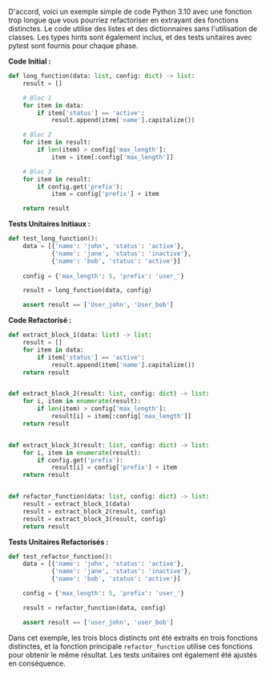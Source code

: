 D'accord, voici un exemple simple de code Python 3.10 avec une fonction trop longue que vous pourriez refactoriser en extrayant des fonctions distinctes. Le code utilise des listes et des dictionnaires sans l'utilisation de classes. Les types hints sont également inclus, et des tests unitaires avec pytest sont fournis pour chaque phase.

**Code Initial :**

```python
def long_function(data: list, config: dict) -> list:
    result = []

    # Bloc 1
    for item in data:
        if item['status'] == 'active':
            result.append(item['name'].capitalize())

    # Bloc 2
    for item in result:
        if len(item) > config['max_length']:
            item = item[:config['max_length']]

    # Bloc 3
    for item in result:
        if config.get('prefix'):
            item = config['prefix'] + item

    return result
```

**Tests Unitaires Initiaux :**

```python
def test_long_function():
    data = [{'name': 'john', 'status': 'active'},
            {'name': 'jane', 'status': 'inactive'},
            {'name': 'bob', 'status': 'active'}]
    
    config = {'max_length': 5, 'prefix': 'user_'}

    result = long_function(data, config)

    assert result == ['User_john', 'User_bob']
```

**Code Refactorisé :**

```python
def extract_block_1(data: list) -> list:
    result = []
    for item in data:
        if item['status'] == 'active':
            result.append(item['name'].capitalize())
    return result


def extract_block_2(result: list, config: dict) -> list:
    for i, item in enumerate(result):
        if len(item) > config['max_length']:
            result[i] = item[:config['max_length']]
    return result


def extract_block_3(result: list, config: dict) -> list:
    for i, item in enumerate(result):
        if config.get('prefix'):
            result[i] = config['prefix'] + item
    return result


def refactor_function(data: list, config: dict) -> list:
    result = extract_block_1(data)
    result = extract_block_2(result, config)
    result = extract_block_3(result, config)
    return result
```

**Tests Unitaires Refactorisés :**

```python
def test_refactor_function():
    data = [{'name': 'john', 'status': 'active'},
            {'name': 'jane', 'status': 'inactive'},
            {'name': 'bob', 'status': 'active'}]

    config = {'max_length': 5, 'prefix': 'user_'}

    result = refactor_function(data, config)

    assert result == ['user_john', 'user_bob']
```

Dans cet exemple, les trois blocs distincts ont été extraits en trois fonctions distinctes, et la fonction principale `refactor_function` utilise ces fonctions pour obtenir le même résultat. Les tests unitaires ont également été ajustés en conséquence.